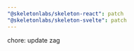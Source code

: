 ```yaml
---
"@skeletonlabs/skeleton-react": patch
"@skeletonlabs/skeleton-svelte": patch
---
```


chore: update zag
  